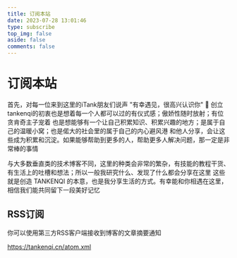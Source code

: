 ```yaml
---
title: 订阅本站
date: 2023-07-28 13:01:46
type: subscribe
top_img: false
aside: false
comments: false
---
```


# 订阅本站

首先，对每一位来到这里的iTank朋友们说声 "有幸遇见，很高兴认识你" 👋
创立tankenqi的初衷也是想着每一个人都可以过的有仪式感；傲娇性随时放射；有位贪肯奇主子宠着
也是想能够有一个让自己积累知识、积累兴趣的地方；是属于自己的温暖小窝；也是偌大的社会里的属于自己的内心避风港
和他人分享，会让这些成为积累和沉淀。如果能够帮助到更多的人，帮助更多人解决问题，那一定是非常棒的事情

与大多数垂直类的技术博客不同，这里的种类会非常的繁杂，有技能的教程干货、有生活上的吐槽和想法；所以一般我研究什么、发现了什么都会分享在这里
这些就是创造 TANKENQI 的本意，也是我分享生活的方式。有幸能和你相遇在这里，相信我们能共同留下一段美好记忆


## RSS订阅

你可以使用第三方RSS客户端接收到博客的文章摘要通知

https://tankenqi.cn/atom.xml

